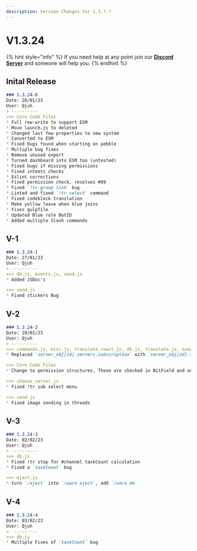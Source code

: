 ```yaml
---
description: Version Changes for 1.3.?-?
---
```


# V1.3.24

{% hint style="info" %}
If you need help at any point join our [**Discord Server**](https://discord.gg/mgNR64R) and someone will help you.
{% endhint %}

## Inital Release

```markdown
### 1.3.24-0
Date: 26/01/23
User: Qjuh 
> ----------
>>> Core Code Files
* Full rew-write to support ESM
* Move launch.js to deleted
* Changed last few properties to new system
* Converted to ESM
* Fixed bugs found when starting on pebble
* Multiple bug fixes
* Remove unused export
* Turned dashboard into ESM too (untested)
* Fixed bugs if missing permissions
* Fixed intents checks
* Eslint corrections
* Fixed permission check, resolves #89
* Fixed `!tr group link` bug
* Linted and fixed `!tr select` command
* Fixed codeblock translation
* Make yellow leave when blue joins
* Fixes gulpfile
* Updated Blue role BotID
* Added multiple Slash commands
```

## V-1

```markdown
### 1.3.24-1
Date: 27/01/23
User: Qjuh 
> ----------
>>> db.js, events.js, send.js
* Added JSDoc's

>>> send.js
* Fixed stickers Bug
```

## V-2

```markdown
### 1.3.24-2
Date: 28/01/23
User: Qjuh 
> ----------
>>> commands.js, misc.js, translate.react.js, db.js, translate.js, events.js, message.js
* Replaced `server_obj[id].servers.subscription` with `server_obj[id].subscriptions`

>>> Core Code Files
* Change to permission structures, These are checked in BitField and not each command

>>> choose_server.js
* Fixed !tr sub select menu

>>> send.js
* Fixed image sending in threads
```

## V-3

```markdown
### 1.3.24-3
Date: 02/02/23
User: Qjuh 
> ----------
>>> db.js
* Fixed !tr stop for #channel taskCount calculation
* Fixed a `taskCount` bug

>>> eject.js 
* turn `/eject` into `/warn eject`, add `/warn dm`
```

## V-4

```markdown
### 1.3.24-4
Date: 03/02/23
User: Qjuh 
> ----------
>>> db.js
* Multiple Fixes of `taskCount` bug
```
